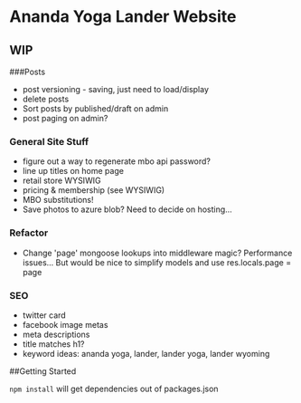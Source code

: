 # Ananda Yoga Lander Website

## WIP

###Posts

* post versioning - saving, just need to load/display
* delete posts
* Sort posts by published/draft on admin
* post paging on admin?

### General Site Stuff

* figure out a way to regenerate mbo api password?
* line up titles on home page
* retail store WYSIWIG
* pricing & membership (see WYSIWIG)
* MBO substitutions!
* Save photos to azure blob? Need to decide on hosting...

### Refactor

* Change 'page' mongoose lookups into middleware magic? Performance issues... But would be nice to simplify models and use res.locals.page = page

### SEO

* twitter card
* facebook image metas
* meta descriptions
* title matches h1?
* keyword ideas: ananda yoga, lander, lander yoga, lander wyoming

##Getting Started

<code>npm install</code> will get dependencies out of packages.json